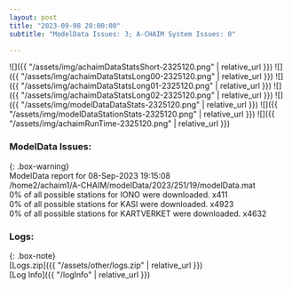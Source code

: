 ```yaml
---
layout: post
title: "2023-09-08 20:00:00"
subtitle: "ModelData Issues: 3; A-CHAIM System Issues: 0"

---
```


![]({{ "/assets/img/achaimDataStatsShort-2325120.png" | relative_url }})
![]({{ "/assets/img/achaimDataStatsLong00-2325120.png" | relative_url }})
![]({{ "/assets/img/achaimDataStatsLong01-2325120.png" | relative_url }})
![]({{ "/assets/img/achaimDataStatsLong02-2325120.png" | relative_url }})
![]({{ "/assets/img/modelDataDataStats-2325120.png" | relative_url }})
![]({{ "/assets/img/modelDataStationStats-2325120.png" | relative_url }})
![]({{ "/assets/img/achaimRunTime-2325120.png" | relative_url }})


### ModelData Issues:  
  
{: .box-warning}  
 ModelData report for 08-Sep-2023 19:15:08   
 /home2/achaim1/A-CHAIM/modelData/2023/251/19/modelData.mat   
 0% of all possible stations for IONO were downloaded. x411   
 0% of all possible stations for KASI were downloaded. x4923   
 0% of all possible stations for KARTVERKET were downloaded. x4632   
  


### Logs:  
  
{: .box-note}  
[Logs.zip]({{ "/assets/other/logs.zip" | relative_url }})  
[Log Info]({{ "/logInfo" | relative_url }})  
